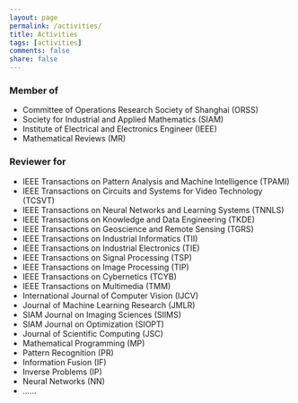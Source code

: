 ```yaml
---
layout: page
permalink: /activities/
title: Activities
tags: [activities]
comments: false
share: false
---
```



### Member of
* Committee of Operations Research Society of Shanghai (ORSS) <br>
* Society for Industrial and Applied Mathematics (SIAM) <br>
* Institute of Electrical and Electronics Engineer (IEEE) <br>
* Mathematical Reviews (MR)
  

### Reviewer for
* IEEE Transactions on Pattern Analysis and Machine Intelligence (TPAMI) <br>
* IEEE Transactions on Circuits and Systems for Video Technology (TCSVT) <br>
* IEEE Transactions on Neural Networks and Learning Systems (TNNLS) <br>
* IEEE Transactions on Knowledge and Data Engineering (TKDE)<br>
* IEEE Transactions on Geoscience and Remote Sensing (TGRS) <br>
* IEEE Transactions on Industrial Informatics (TII) <br>
* IEEE Transactions on Industrial Electronics (TIE) <br>
* IEEE Transactions on Signal Processing (TSP) <br>
* IEEE Transactions on Image Processing (TIP) <br>
* IEEE Transactions on Cybernetics (TCYB) <br>
* IEEE Transactions on Multimedia (TMM) <br>
* International Journal of Computer Vision (IJCV) <br>
* Journal of Machine Learning Research (JMLR) <br>
* SIAM Journal on Imaging Sciences (SIIMS) <br>
* SIAM Journal on Optimization (SIOPT) <br>
* Journal of Scientific Computing (JSC) <br>
* Mathematical Programming (MP) <br>
* Pattern Recognition (PR) <br>
* Information Fusion (IF) <br>
* Inverse Problems (IP) <br>
* Neural Networks (NN) <br>
* ......
